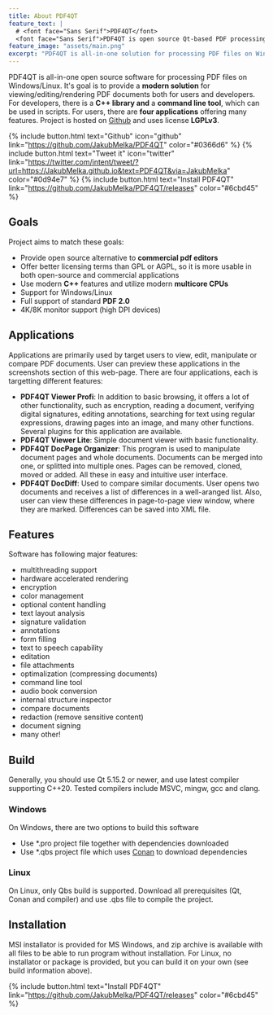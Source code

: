 ```yaml
---
title: About PDF4QT
feature_text: |
  # <font face="Sans Serif">PDF4QT</font>
  <font face="Sans Serif">PDF4QT is open source Qt-based PDF processing software. It contains C++ library and applications for viewing/editing PDF documents and a command line tool.</font>
feature_image: "assets/main.png"
excerpt: "PDF4QT is all-in-one solution for processing PDF files on Windows/Linux. "
---
```


PDF4QT is all-in-one open source software for processing PDF files on Windows/Linux. It's goal is to provide a **modern solution** for viewing/editing/rendering PDF documents both for users and developers. For developers, there is a **C++ library and** a **command line tool**, which can be used in scripts. For users, there are **four applications** offering many features. Project is hosted on [Github](https://github.com/JakubMelka/PDF4QT) and uses license **LGPLv3**.

{% include button.html text="Github" icon="github" link="https://github.com/JakubMelka/PDF4QT" color="#0366d6" %} {% include button.html text="Tweet it" icon="twitter" link="https://twitter.com/intent/tweet/?url=https://JakubMelka.github.io&text=PDF4QT&via=JakubMelka" color="#0d94e7" %} {% include button.html text="Install PDF4QT" link="https://github.com/JakubMelka/PDF4QT/releases" color="#6cbd45" %}

## Goals

Project aims to match these goals:
 - Provide open source alternative to **commercial pdf editors** 
 - Offer better licensing terms than GPL or AGPL, so it is more usable in both open-source and commercial applications
 - Use modern **C++** features and utilize modern **multicore CPUs**
 - Support for Windows/Linux
 - Full support of standard **PDF 2.0**
 - 4K/8K monitor support (high DPI devices)
 
## Applications

Applications are primarily used by target users to view, edit, manipulate or compare PDF documents. User can preview these applications
in the screenshots section of this web-page. There are four applications, each is targetting different features:

- **PDF4QT Viewer Profi**: In addition to basic browsing, it offers a lot of other functionality, such as encryption, reading a document, verifying digital signatures, editing annotations, searching for text using regular expressions, drawing pages into an image, and many other functions. Several plugins for this application are available.
- **PDF4QT Viewer Lite**: Simple document viewer with basic functionality.
- **PDF4QT DocPage Organizer**: This program is used to manipulate document pages and whole documents. Documents can be merged into one, or splitted into multiple ones. Pages can be removed, cloned, moved or added. All these in easy and intuitive user interface.
- **PDF4QT DocDiff**: Used to compare similar documents. User opens two documents and receives a list of differences in a well-aranged list. Also, user can view these differences in page-to-page view window, where they are marked. Differences can be saved into XML file.

## Features

Software has following major features:

- multithreading support
- hardware accelerated rendering
- encryption
- color management
- optional content handling
- text layout analysis
- signature validation
- annotations
- form filling
- text to speech capability
- editation
- file attachments
- optimalization (compressing documents)
- command line tool
- audio book conversion
- internal structure inspector
- compare documents
- redaction (remove sensitive content)
- document signing
- many other!

## Build
Generally, you should use Qt 5.15.2 or newer, and use latest compiler supporting C++20. Tested compilers include MSVC, mingw, gcc and clang.

### Windows

On Windows, there are two options to build this software
 - Use *.pro project file together with dependencies downloaded
 - Use *.qbs project file which uses [Conan](https://conan.io/) to download dependencies
 
### Linux

On Linux, only Qbs build is supported. Download all prerequisites (Qt, Conan and compiler) and use .qbs file to
compile the project.

## Installation

MSI installator is provided for MS Windows, and zip archive is available with all files to be able to run program without installation. For Linux, no installator or package is provided, but you can build it on your own (see build information above).

{% include button.html text="Install PDF4QT" link="https://github.com/JakubMelka/PDF4QT/releases" color="#6cbd45" %}



